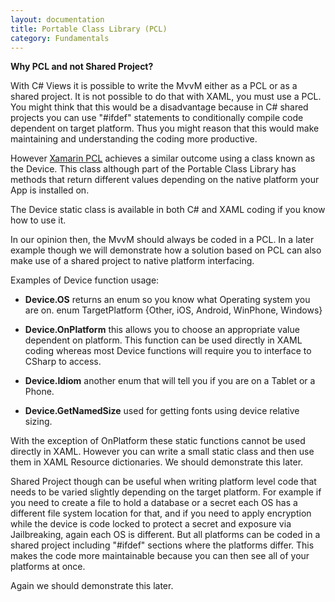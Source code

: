 ```yaml
---
layout: documentation
title: Portable Class Library (PCL)
category: Fundamentals
---
```

**Why PCL and not Shared Project?**

With C# Views it is possible to write the MvvM either as a PCL or as a shared project. It is not possible to do that with XAML, you must use a PCL. You might think that this would be a disadvantage because in C# shared projects you can use "#ifdef" statements to conditionally compile code dependent on target platform. Thus you might reason that this would make maintaining and understanding the coding more productive.

However [Xamarin PCL](http://developer.xamarin.com/guides/cross-platform/xamarin-forms/working-with/platform-specifics/) achieves a similar outcome using a class known as the Device. This class although part of the Portable Class Library has methods that return different values depending on the native platform your App is installed on.

The Device static class is available in both C# and XAML coding if you know how to use it.

In our opinion then, the MvvM should always be coded in a PCL. In a later example though we will demonstrate how a solution based on PCL can also make use of a shared project to native platform interfacing.

Examples of Device function usage:

- **Device.OS** returns an enum so you know what Operating system you are on. enum TargetPlatform {Other, iOS, Android, WinPhone, Windows}

- **Device.OnPlatform** this allows you to choose an appropriate value dependent on platform. This function can be used directly in XAML coding whereas most Device functions will require you to interface to CSharp to access.

- **Device.Idiom** another enum that will tell you if you are on a Tablet or a Phone.

- **Device.GetNamedSize** used for getting fonts using device relative sizing.

With the exception of OnPlatform these static functions cannot be used directly in XAML. However you can write a small static class and then use them in XAML Resource dictionaries. We should demonstrate this later.

Shared Project though can be useful when writing platform level code that needs to be varied slightly depending on the target platform. For example if you need to create a file to hold a database or a secret each OS has a different file system location for that, and if you need to apply encryption while the device is code locked to protect a secret and exposure via Jailbreaking, again each OS is different. But all platforms can be coded in a shared project including "#ifdef" sections where the platforms differ. This makes the code more maintainable because you can then see all of your platforms at once.

Again we should demonstrate this later.

